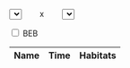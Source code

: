<div id="sandbox">
  <p><select id="d1"></select>
    <span style="margin: 0px 2em;">x</span>
    <select id="d2"></select></p>
  <p><input id="beb" type="checkbox" /> BEB</p>
  <table>
    <thead><tr><th>Name</th><th>Time</th><th>Habitats</th></tr></thead>
    <tbody id="results"></tbody>
  </table>
</div>
<script type="text/javascript" src="prototype.js"></script>
<script type="text/javascript" src="builder.js"></script>
<script type="text/javascript" src="sprintf.js"></script>
<script type="text/javascript" src="dragons.js"></script>
<script type="text/javascript" src="calc.js"></script>
<script type="text/javascript" src="controller.js"></script>
